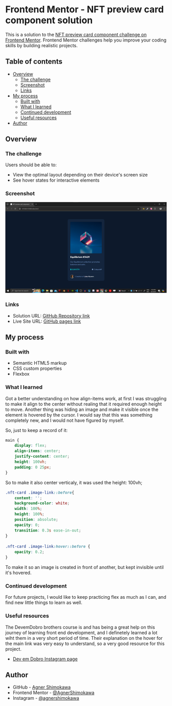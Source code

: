 # Frontend Mentor - NFT preview card component solution

This is a solution to the [NFT preview card component challenge on Frontend Mentor](https://www.frontendmentor.io/challenges/nft-preview-card-component-SbdUL_w0U). Frontend Mentor challenges help you improve your coding skills by building realistic projects. 

## Table of contents

- [Overview](#overview)
  - [The challenge](#the-challenge)
  - [Screenshot](#screenshot)
  - [Links](#links)
- [My process](#my-process)
  - [Built with](#built-with)
  - [What I learned](#what-i-learned)
  - [Continued development](#continued-development)
  - [Useful resources](#useful-resources)
- [Author](#author)

## Overview

### The challenge

Users should be able to:

- View the optimal layout depending on their device's screen size
- See hover states for interactive elements

### Screenshot

![](./src/Design/image.png)


### Links

- Solution URL: [GitHub Repository link](https://github.com/AgnerShimokawa/nft-preview-card-component)
- Live Site URL: [GitHub pages link](https://agnershimokawa.github.io/nft-preview-card-component/)

## My process

### Built with

- Semantic HTML5 markup
- CSS custom properties
- Flexbox

### What I learned

Got a better understanding on how align-items work, at first I was struggling to make it align to the center without realing that it required enough height to move.
Another thing was hiding an image and make it visible once the element is hovered by the cursor. I would say that this was something completely new, and I would not have figured by myself.

So, just to keep a record of it:

```css
main {
    display: flex;
    align-items: center;
    justify-content: center;
    height: 100vh;
    padding: 0 25px;
}
```

So to make it also center verticaly, it was used the height: 100vh;

```css
.nft-card .image-link::before{
    content: '';
    background-color: white;
    width: 100%;
    height: 100%;
    position: absolute;
    opacity: 0;
    transition: 0.3s ease-in-out;
}

.nft-card .image-link:hover::before {
    opacity: 0.2;
}
```

To make it so an image is created in front of another, but kept invisible until it's hovered.

### Continued development

For future projects, I would like to keep practicing flex as much as I can, and find new little things to learn as well.

### Useful resources

The DevemDobro brothers course is and has being a great help on this journey of learning front end development, and I definetely learned a lot wiht them in a very short period of time. Their explanation on the hover for the main link was very easy to understand, so a very good resource for this project.
- [Dev em Dobro Instagram page](https://www.instagram.com/devemdobro/) 

## Author

- GitHub - [Agner Shimokawa](https://github.com/AgnerShimokawa)
- Frontend Mentor - [@AgnerShimokawa](https://www.frontendmentor.io/profile/AgnerShimokawa)
- Instagram - [@agnershimokawa](https://www.instagram.com/AgnerShimokawa/)
